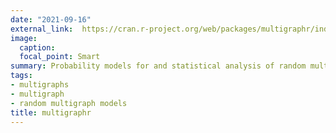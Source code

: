 ```yaml
---
date: "2021-09-16"
external_link:  https://cran.r-project.org/web/packages/multigraphr/index.html
image:
  caption: 
  focal_point: Smart
summary: Probability models for and statistical analysis of random multigraphs.
tags:
- multigraphs
- multigraph
- random multigraph models
title: multigraphr
---
```


